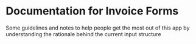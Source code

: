 # Documentation for Invoice Forms

Some guidelines and notes to help people get the most out of this app by understanding the rationale behind the current input structure
